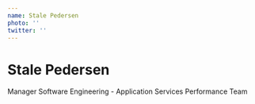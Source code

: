 ```yaml
---
name: Stale Pedersen
photo: ''
twitter: ''
---
```

# Stale Pedersen

Manager Software Engineering - Application Services Performance Team